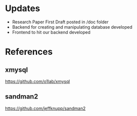 # Updates
 - Research Paper First Draft posted in /doc folder
 - Backend for creating and manipulating database developed
 - Frontend to hit our backend developed

# References
## xmysql
https://github.com/o1lab/xmysql

## sandman2
https://github.com/jeffknupp/sandman2
